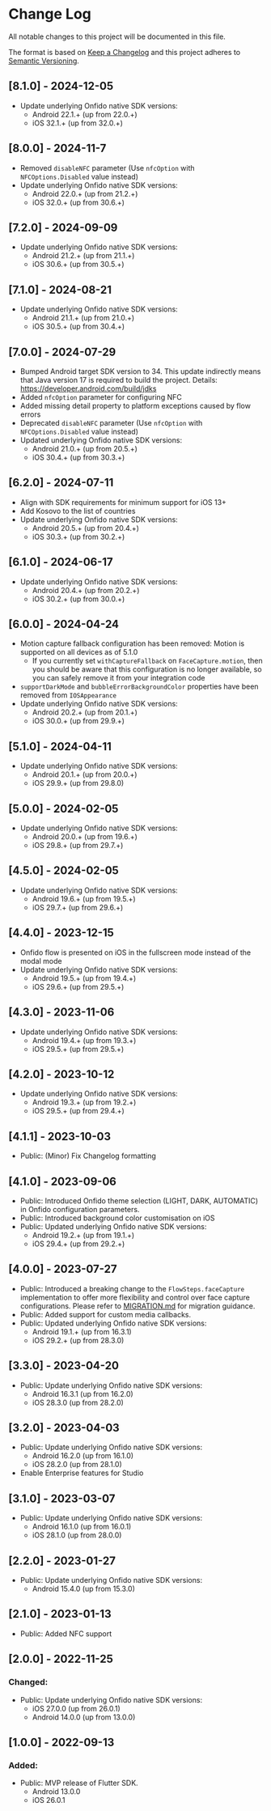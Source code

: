 # Change Log
All notable changes to this project will be documented in this file.

The format is based on [Keep a Changelog](http://keepachangelog.com/en/1.0.0/)
and this project adheres to [Semantic Versioning](http://semver.org/spec/v2.0.0.html).

## [8.1.0] - 2024-12-05

- Update underlying Onfido native SDK versions:
  - Android 22.1.+ (up from 22.0.+)
  - iOS 32.1.+ (up from 32.0.+)

## [8.0.0] - 2024-11-7

- Removed `disableNFC` parameter (Use `nfcOption` with `NFCOptions.Disabled` value instead)
- Update underlying Onfido native SDK versions:
  - Android 22.0.+ (up from 21.2.+)
  - iOS 32.0.+ (up from 30.6.+)

## [7.2.0] - 2024-09-09

- Update underlying Onfido native SDK versions:
  - Android 21.2.+ (up from 21.1.+)
  - iOS 30.6.+ (up from 30.5.+)

## [7.1.0] - 2024-08-21

- Update underlying Onfido native SDK versions:
  - Android 21.1.+ (up from 21.0.+)
  - iOS 30.5.+ (up from 30.4.+)

## [7.0.0] - 2024-07-29
- Bumped Android target SDK version to 34. This update indirectly means that Java version 17 is required to build the project. Details: https://developer.android.com/build/jdks
- Added `nfcOption` parameter for configuring NFC
- Added missing detail property to platform exceptions caused by flow errors
- Deprecated `disableNFC` parameter (Use `nfcOption` with `NFCOptions.Disabled` value instead)
- Updated underlying Onfido native SDK versions:
  - Android 21.0.+ (up from 20.5.+)
  - iOS 30.4.+ (up from 30.3.+)

## [6.2.0] - 2024-07-11

- Align with SDK requirements for minimum support for iOS 13+
- Add Kosovo to the list of countries
- Update underlying Onfido native SDK versions:
  - Android 20.5.+ (up from 20.4.+)
  - iOS 30.3.+ (up from 30.2.+)

## [6.1.0] - 2024-06-17

- Update underlying Onfido native SDK versions:
  - Android 20.4.+ (up from 20.2.+)
  - iOS 30.2.+ (up from 30.0.+)

## [6.0.0] - 2024-04-24

- Motion capture fallback configuration has been removed: Motion is supported on all devices as of 5.1.0
  - If you currently set `withCaptureFallback` on `FaceCapture.motion`, then you should be aware that this configuration is no longer available, so you can safely remove it from your integration code
- `supportDarkMode` and `bubbleErrorBackgroundColor` properties have been removed from `IOSAppearance`
- Update underlying Onfido native SDK versions:
  - Android 20.2.+ (up from 20.1.+)
  - iOS 30.0.+ (up from 29.9.+)

## [5.1.0] - 2024-04-11

- Update underlying Onfido native SDK versions:
  - Android 20.1.+ (up from 20.0.+)
  - iOS 29.9.+ (up from 29.8.0)

## [5.0.0] - 2024-02-05

- Update underlying Onfido native SDK versions:
  - Android 20.0.+ (up from 19.6.+)
  - iOS 29.8.+ (up from 29.7.+)

## [4.5.0] - 2024-02-05

- Update underlying Onfido native SDK versions:
  - Android 19.6.+ (up from 19.5.+)
  - iOS 29.7.+ (up from 29.6.+)

## [4.4.0] - 2023-12-15

- Onfido flow is presented on iOS in the fullscreen mode instead of the modal mode
- Update underlying Onfido native SDK versions:
  - Android 19.5.+ (up from 19.4.+)
  - iOS 29.6.+ (up from 29.5.+)

## [4.3.0] - 2023-11-06

- Update underlying Onfido native SDK versions:
  - Android 19.4.+ (up from 19.3.+)
  - iOS 29.5.+ (up from 29.5.+)

## [4.2.0] - 2023-10-12

- Update underlying Onfido native SDK versions:
  - Android 19.3.+ (up from 19.2.+)
  - iOS 29.5.+ (up from 29.4.+)

## [4.1.1] - 2023-10-03
- Public: (Minor) Fix Changelog formatting

## [4.1.0] - 2023-09-06

- Public: Introduced Onfido theme selection (LIGHT, DARK, AUTOMATIC) in Onfido configuration parameters.
- Public: Introduced background color customisation on iOS
- Public: Updated underlying Onfido native SDK versions:
  - Android 19.2.+ (up from 19.1.+)
  - iOS 29.4.+ (up from 29.2.+)

## [4.0.0] - 2023-07-27

- Public: Introduced a breaking change to the `FlowSteps.faceCapture` implementation to offer more flexibility and control over face capture configurations. Please refer to [MIGRATION.md](MIGRATION.md) for migration guidance.
- Public: Added support for custom media callbacks.
- Public: Updated underlying Onfido native SDK versions:
  - Android 19.1.+ (up from 16.3.1)
  - iOS 29.2.+ (up from 28.3.0)

## [3.3.0] - 2023-04-20

- Public: Update underlying Onfido native SDK versions:
  - Android 16.3.1 (up from 16.2.0)
  - iOS 28.3.0 (up from 28.2.0)

## [3.2.0] - 2023-04-03
- Public: Update underlying Onfido native SDK versions:
  - Android 16.2.0 (up from 16.1.0)
  - iOS 28.2.0 (up from 28.1.0)
- Enable Enterprise features for Studio

## [3.1.0] - 2023-03-07

- Public: Update underlying Onfido native SDK versions:
  - Android 16.1.0 (up from 16.0.1)
  - iOS 28.1.0 (up from 28.0.0)

## [2.2.0] - 2023-01-27

- Public: Update underlying Onfido native SDK versions:
  - Android 15.4.0 (up from 15.3.0)

## [2.1.0] - 2023-01-13

- Public: Added NFC support

## [2.0.0] - 2022-11-25

### Changed:
- Public: Update underlying Onfido native SDK versions:
  - iOS 27.0.0 (up from 26.0.1)
  - Android 14.0.0 (up from 13.0.0)

## [1.0.0] - 2022-09-13

### Added:
- Public: MVP release of Flutter SDK.
    * Android 13.0.0
    * iOS 26.0.1
